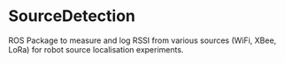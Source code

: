 # SourceDetection
ROS Package to measure and log RSSI from various sources (WiFi, XBee, LoRa) for robot source localisation experiments.
